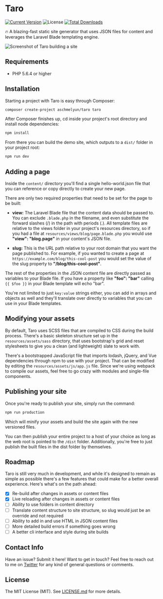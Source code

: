 # Taro

[![Current Version](https://img.shields.io/packagist/v/aschmelyun/taro.svg?style=flat-square)](https://packagist.org/packages/aschmelyun/larametrics)
![License](https://img.shields.io/github/license/aschmelyun/taro.svg?style=flat-square)
[![Total Downloads](https://img.shields.io/packagist/dt/aschmelyun/taro.svg?style=flat-square)](https://packagist.org/packages/aschmelyun/taro)

:fire: A blazing-fast static site generator that uses JSON files for content and leverages the Laravel Blade templating engine.

![Screenshot of Taro building a site](https://i.imgur.com/Kxtpbcm.png)

## Requirements
- PHP 5.6.4 or higher 

## Installation
Starting a project with Taro is easy through Composer:

```bash
composer create-project aschmelyun/taro taro
```

After Composer finishes up, cd inside your project's root directory and install node dependencies:

```bash
npm install
```

From there you can build the demo site, which outputs to a `dist/` folder in your project root:

```bash
npm run dev
```

## Adding a page

Inside the `content/` directory you'll find a single hello-world.json file that you can reference or copy directly to create your new page. 

There are only two required properties that need to be set for the page to be built:

- **view:** The Laravel Blade file that the content data should be passed to. You can exclude `.blade.php` in the filename, and even substitute the forward slashes (/) in the path with periods (.). All template files are relative to the views folder in your project's resources directory, so if you had a file at `resources/views/blog/page.blade.php` you would use **"view": "blog.page"** in your content's JSON file.

- **slug:** This is the URL path relative to your root domain that you want the page published to. For example, if you wanted to create a page at `https://example.com/blog/this-cool-post` you would set the value of the slug property to **"/blog/this-cool-post"**. 

The rest of the properties in the JSON content file are directly passed as variables to your Blade file. If you have a property like **"foo": "bar"** calling `{{ $foo }}` in your Blade template will echo "bar".

You're not limited to just `key:value` strings either, you can add in arrays and objects as well and they'll translate over directly to variables that you can use in your Blade templates.

## Modifying your assets

By default, Taro uses SCSS files that are compiled to CSS during the build process. There's a basic skeleton structure set up in the `resources/assets/sass` directory, that uses bootstrap's grid and reset stylesheets to give you a clean (and lightweight) slate to work with.

There's a bootstrapped JavaScript file that imports lodash, jQuery, and Vue dependencies through npm to use with your project. That can be modified by editing the `resources/assets/js/app.js` file. Since we're using webpack to compile our assets, feel free to go crazy with modules and single-file components.

## Publishing your site

Once you're ready to publish your site, simply run the command:

```bash
npm run production
```

Which will minify your assets and build the site again with the new versioned files.

You can then publish your entire project to a host of your choice as long as the web root is pointed to the `/dist` folder. Additionally, you're free to just publish the built files in the dist folder by themselves.

## Roadmap
Taro is still very much in development, and while it's designed to remain as simple as possible there's a few features that could make for a better overall experience. Here's what's on the path ahead:

- [x] Re-build after changes in assets or content files 
- [x] Live reloading after changes in assets or content files
- [ ] Ability to use folders in content directory
- [ ] Translate content structure to site structure, so slug would just be an override and not required 
- [ ] Ability to add in and use HTML in JSON content files
- [ ] More detailed build errors if something goes wrong
- [ ] A better cli interface and style during site builds

## Contact Info

Have an issue? Submit it here! Want to get in touch? Feel free to reach out to me on [Twitter](https://twitter.com/aschmelyun) for any kind of general questions or comments.

## License

The MIT License (MIT). See [LICENSE.md](https://github.com/aschmelyun/taro/blob/master/LICENSE.md) for more details.
